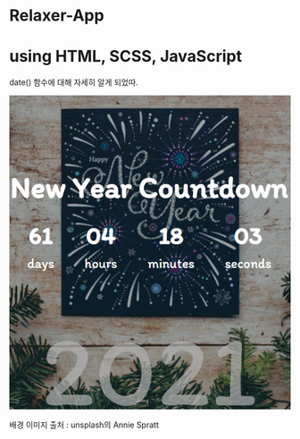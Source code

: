# Relaxer-App

<h1>using HTML, SCSS, JavaScript</h1>

date() 함수에 대해 자세히 알게 되었따.

![이미지1](./img/readme.png)

배경 이미지 출처 : unsplash의 Annie Spratt